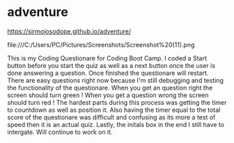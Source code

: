 # adventure
https://sirmojosodope.github.io/adventure/

file:///C:/Users/PC/Pictures/Screenshots/Screenshot%20(11).png

This is my Coding Questionare for Coding Boot Camp.
I coded a Start button before you start the quiz as well as a next button once the user is done answering a question. Once finished the questionare will restart. 
There are easy questions right now because I'm still debugging and testing the functionality of the questionare. 
When you get an question right the screen should turn green ! 
When you get a question wrong the screen should turn red !
The hardest parts during this process was getting the timer to countdown as well as position it. 
Also having the timer equal to the total score of the questionare was difficult and confusing as its more a test of speed then it is an actual quiz. 
Lastly, the initals box in the end I still have to intergate.
Will continue to work on it.